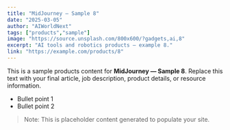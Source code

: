 ```yaml
---
title: "MidJourney — Sample 8"
date: "2025-03-05"
author: "AIWorldNext"
tags: ["products","sample"]
image: "https://source.unsplash.com/800x600/?gadgets,ai,8"
excerpt: "AI tools and robotics products — example 8."
link: "https://example.com/products/8"
---
```


This is a sample products content for **MidJourney — Sample 8**. Replace this text with your final article, job description, product details, or resource information.

- Bullet point 1
- Bullet point 2

> Note: This is placeholder content generated to populate your site.
